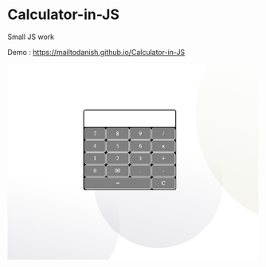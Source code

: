 # Calculator-in-JS

Small JS work

Demo : <https://mailtodanish.github.io/Calculator-in-JS>

![alt text](/img/img.png)
